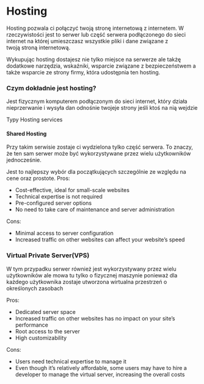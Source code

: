 # Hosting
Hosting pozwala ci połączyć twoją stronę internetową z internetem. W rzeczywistości jest to serwer lub część serwera podłączonego do sieci internet na której umieszczasz wszystkie pliki i dane związane z twoją stroną internetową.

Wykupując hosting dostajesz nie tylko miejsce na serwerze ale takżę dodatkowe narzędzia, wskaźniki, wsparcie związane z bezpieczeństwem a także wsparcie ze strony firmy, która udostępnia ten hosting.

### Czym dokładnie jest hosting?
Jest fizycznym komputerem podłączonym do sieci internet, który działa nieprzerwanie i wysyła dan odnośnie twojeje strony jeśli ktoś na nią wejdzie

Typy Hosting services

#### Shared Hosting
Przy takim serwisie zostaje ci wydzielona tylko część serwera. To znaczy, że ten sam serwer może być wykorzystywane przez wielu użytkowników jednocześnie.

Jest to najlepszy wybór dla początkujących szczególnie ze względu na cene oraz prostote.
Pros:
- Cost-effective, ideal for small-scale websites
- Technical expertise is not required
- Pre-configured server options
- No need to take care of maintenance and server administration

Cons:
- Minimal access to server configuration
- Increased traffic on other websites can affect your website’s speed

### Virtual Private Server(VPS)
W tym przypadku serwer również jest wykorzystywany przez wielu użytkowników ale mowa tu tylko o fizycznej maszynie ponieważ dla każdego użytkownika zostaje utworzona wirtualna przestrzeń o określonych zasobach

Pros:
- Dedicated server space
- Increased traffic on other websites has no impact on your site’s performance
- Root access to the server
- High customizability

Cons:
- Users need technical expertise to manage it
- Even though it’s relatively affordable, some users may have to hire a developer to manage the virtual server, increasing the overall costs
